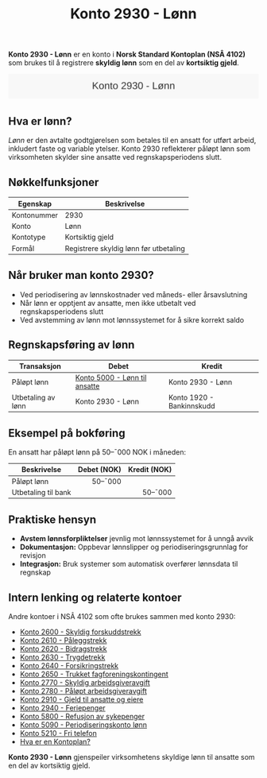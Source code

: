 ﻿---
title: "Konto 2930 - Lønn"
meta_title: "2930-lonn"
meta_description: '**Konto 2930 - Lønn** er en konto i **Norsk Standard Kontoplan (NSÂ 4102)** som brukes til å registrere **skyldig lønn** som en del av **kortsiktig gjeld**.'
slug: 2930-lonn
type: blog
layout: pages/single
---

**Konto 2930 - Lønn** er en konto i **Norsk Standard Kontoplan (NSÂ 4102)** som brukes til å registrere **skyldig lønn** som en del av **kortsiktig gjeld**.

![Illustrasjon av konto 2930 Lønn](2930-lonn-image.svg)

## Hva er lønn?

*Lønn* er den avtalte godtgjørelsen som betales til en ansatt for utført arbeid, inkludert faste og variable ytelser. Konto 2930 reflekterer påløpt lønn som virksomheten skylder sine ansatte ved regnskapsperiodens slutt.

## Nøkkelfunksjoner

| Egenskap      | Beskrivelse                                          |
|---------------|------------------------------------------------------|
| Kontonummer   | 2930                                                 |
| Konto         | Lønn                                                 |
| Kontotype     | Kortsiktig gjeld                                     |
| Formål        | Registrere skyldig lønn før utbetaling               |

## Når bruker man konto 2930?

* Ved periodisering av lønnskostnader ved måneds- eller årsavslutning
* Når lønn er opptjent av ansatte, men ikke utbetalt ved regnskapsperiodens slutt
* Ved avstemming av lønn mot lønnssystemet for å sikre korrekt saldo

## Regnskapsføring av lønn

| Transaksjon                           | Debet                     | Kredit                   |
|---------------------------------------|---------------------------|--------------------------|
| Påløpt lønn                           | [Konto 5000 - Lønn til ansatte](/blogs/kontoplan/5000-lonn-til-ansatte "Konto 5000 - Lønn til ansatte") | Konto 2930 - Lønn        |
| Utbetaling av lønn                     | Konto 2930 - Lønn         | Konto 1920 - Bankinnskudd|

## Eksempel på bokføring

En ansatt har påløpt lønn på 50–¯000 NOK i måneden:

| Beskrivelse         | Debet (NOK) | Kredit (NOK) |
|---------------------|------------:|-------------:|
| Påløpt lønn         |      50–¯000 |              |
| Utbetaling til bank |             |      50–¯000 |

## Praktiske hensyn

* **Avstem lønnsforpliktelser** jevnlig mot lønnssystemet for å unngå avvik
* **Dokumentasjon:** Oppbevar lønnslipper og periodiseringsgrunnlag for revisjon
* **Integrasjon:** Bruk systemer som automatisk overfører lønnsdata til regnskap

## Intern lenking og relaterte kontoer

Andre kontoer i NSÂ 4102 som ofte brukes sammen med konto 2930:

* [Konto 2600 - Skyldig forskuddstrekk](/blogs/kontoplan/2600-forskuddstrekk "Konto 2600 - Skyldig forskuddstrekk")
* [Konto 2610 - Påleggstrekk](/blogs/kontoplan/2610-paalleggstrekk "Konto 2610 - Påleggstrekk")
* [Konto 2620 - Bidragstrekk](/blogs/kontoplan/2620-bidragstrekk "Konto 2620 - Bidragstrekk")
* [Konto 2630 - Trygdetrekk](/blogs/kontoplan/2630-trygdetrekk "Konto 2630 - Trygdetrekk")
* [Konto 2640 - Forsikringstrekk](/blogs/kontoplan/2640-forsikringstrekk "Konto 2640 - Forsikringstrekk")
* [Konto 2650 - Trukket fagforeningskontingent](/blogs/kontoplan/2650-trukket-fagforeningskontingent "Konto 2650 - Trukket fagforeningskontingent")
* [Konto 2770 - Skyldig arbeidsgiveravgift](/blogs/kontoplan/2770-skyldig-arbeidsgiveravgift "Konto 2770 - Skyldig arbeidsgiveravgift")
* [Konto 2780 - Påløpt arbeidsgiveravgift](/blogs/kontoplan/2780-palopte-arbeidsgiveravgift "Konto 2780 - Påløpt arbeidsgiveravgift")
* [Konto 2910 - Gjeld til ansatte og eiere](/blogs/kontoplan/2910-gjeld-til-ansatte-og-eiere "Konto 2910 - Gjeld til ansatte og eiere")
* [Konto 2940 - Feriepenger](/blogs/kontoplan/2940-feriepenger "Konto 2940 - Feriepenger")
* [Konto 5800 - Refusjon av sykepenger](/blogs/kontoplan/5800-refusjon-av-sykepenger "Konto 5800 - Refusjon av sykepenger")
* [Konto 5090 - Periodiseringskonto lønn](/blogs/kontoplan/5090-periodiseringskonto-lonn "Konto 5090 - Periodiseringskonto lønn")
* [Konto 5210 - Fri telefon](/blogs/kontoplan/5210-fri-telefon "Konto 5210 - Fri telefon: Regnskapsføring av fri telefon som ansattgode i Norsk kontoplan")
* [Hva er en Kontoplan?](/blogs/regnskap/hva-er-kontoplan "Hva er en Kontoplan? Komplett Guide til Kontoplaner i Norsk Regnskap")

**Konto 2930 - Lønn** gjenspeiler virksomhetens skyldige lønn til ansatte som en del av kortsiktig gjeld.






